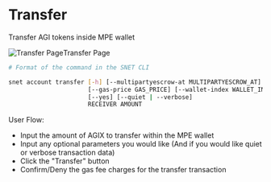 # Transfer

Transfer AGI tokens inside MPE wallet

![Transfer Page](/assets/images/products/AIMarketplace/TUI/TransferAGIX.webp)Transfer Page

```bash
# Format of the command in the SNET CLI

snet account transfer [-h] [--multipartyescrow-at MULTIPARTYESCROW_AT]
                      [--gas-price GAS_PRICE] [--wallet-index WALLET_INDEX]
                      [--yes] [--quiet | --verbose]
                      RECEIVER AMOUNT
```

User Flow:

* Input the amount of AGIX to transfer within the MPE wallet
* Input any optional parameters you would like (And if you would like quiet or verbose transaction data)
* Click the "Transfer" button
* Confirm/Deny the gas fee charges for the transfer transaction
